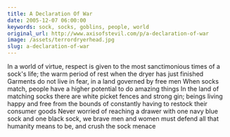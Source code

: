 ```yaml
---
title: A Declaration Of War
date: 2005-12-07 06:00:00
keywords: sock, socks, goblins, people, world
original_url: http://www.axisofstevil.com/p/a-declaration-of-war
image: /assets/terrordryerhead.jpg
slug: a-declaration-of-war
---
```


In a world of virtue, respect is given to the most sanctimonious times of a sock&#039;s life; the warm period of rest when the dryer has just finished Garments do not live in fear, in a land governed by free men When socks match, people have a higher potential to do amazing things In the land of matching socks there are white picket fences and strong gin; beings living happy and free from the bounds of constantly having to restock their consumer goods Never worried of reaching a drawer with one navy blue sock and one black sock, we brave men and women must defend all that humanity means to be, and crush the sock menace

